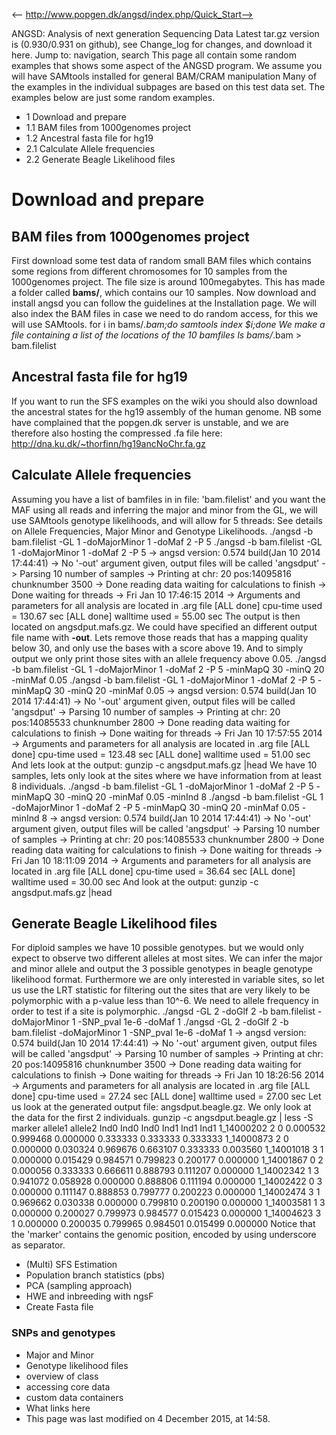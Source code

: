 <-- http://www.popgen.dk/angsd/index.php/Quick_Start-->

ANGSD: Analysis of next generation Sequencing Data
Latest tar.gz version is (0.930/0.931 on github), see Change_log for changes, and download it  here.
Jump to: navigation, search
This page all contain some random examples that shows some aspect of the ANGSD program. We assume you will have SAMtools installed for general BAM/CRAM manipulation
Many of the examples in the individual subpages are based on this test data set. The examples below are just some random examples.
* 1 Download and prepare
* 1.1 BAM files from 1000genomes project
* 1.2 Ancestral fasta file for hg19
* 2.1 Calculate Allele frequencies
* 2.2 Generate Beagle Likelihood files
# Download and prepare
## BAM files from 1000genomes project
First download some test data of random small BAM files which contains some regions from different chromosomes for 10 samples from the 1000genomes project. The file size is around 100megabytes.
This has made a folder called **bams/**, which contains our 10 samples. Now download and install angsd you can follow the guidelines at the Installation page.
We will also index the BAM files in case we need to do random access, for this we will use SAMtools.
for i in bams/*.bam;do samtools index $i;done
We make a file containing a list of the locations of the 10 bamfiles
ls bams/*.bam > bam.filelist
## Ancestral fasta file for hg19
If you want to run the SFS examples on the wiki you should also download the ancestral states for the hg19 assembly of the human genome.
NB some have complained that the popgen.dk server is unstable, and we are therefore also hosting the compressed .fa file here: http://dna.ku.dk/~thorfinn/hg19ancNoChr.fa.gz
## Calculate Allele frequencies
Assuming you have a list of bamfiles in in file: 'bam.filelist' and you want the MAF using all reads and inferring the major and minor from the GL, we will use SAMtools genotype likelihoods, and will allow for 5 threads: See details on Allele Frequencies, Major Minor and Genotype Likelihoods.
./angsd -b bam.filelist -GL 1 -doMajorMinor 1 -doMaf 2 -P 5
./angsd -b bam.filelist -GL 1 -doMajorMinor 1 -doMaf 2 -P 5
-> angsd version: 0.574	 build(Jan 10 2014 17:44:41)
-> No '-out' argument given, output files will be called 'angsdput'
-> Parsing 10 number of samples 
-> Printing at chr: 20 pos:14095816 chunknumber 3500
-> Done reading data waiting for calculations to finish
-> Done waiting for threads
-> Fri Jan 10 17:46:15 2014
-> Arguments and parameters for all analysis are located in .arg file
[ALL done] cpu-time used =  130.67 sec
[ALL done] walltime used =  55.00 sec
The output is then located on angsdput.mafs.gz. We could have specified an different output file name with **-out**. Lets remove those reads that has a mapping quality below 30, and only use the bases with a score above 19. And to simply output we only print those sites with an allele frequency above 0.05.
./angsd -b bam.filelist -GL 1 -doMajorMinor 1 -doMaf 2 -P 5 -minMapQ 30 -minQ 20 -minMaf 0.05
./angsd -b bam.filelist -GL 1 -doMajorMinor 1 -doMaf 2 -P 5 -minMapQ 30 -minQ 20 -minMaf 0.05 
-> angsd version: 0.574	 build(Jan 10 2014 17:44:41)
-> No '-out' argument given, output files will be called 'angsdput'
-> Parsing 10 number of samples 
-> Printing at chr: 20 pos:14085533 chunknumber 2800
-> Done reading data waiting for calculations to finish
-> Done waiting for threads
-> Fri Jan 10 17:57:55 2014
-> Arguments and parameters for all analysis are located in .arg file
[ALL done] cpu-time used =  123.48 sec
[ALL done] walltime used =  51.00 sec
And lets look at the output:
gunzip -c angsdput.mafs.gz |head
We have 10 samples, lets only look at the sites where we have information from at least 8 individuals.
./angsd -b bam.filelist -GL 1 -doMajorMinor 1 -doMaf 2 -P 5 -minMapQ 30 -minQ 20 -minMaf 0.05 -minInd 8
./angsd -b bam.filelist -GL 1 -doMajorMinor 1 -doMaf 2 -P 5 -minMapQ 30 -minQ 20 -minMaf 0.05 -minInd 8
-> angsd version: 0.574	 build(Jan 10 2014 17:44:41)
-> No '-out' argument given, output files will be called 'angsdput'
-> Parsing 10 number of samples 
-> Printing at chr: 20 pos:14085533 chunknumber 2800
-> Done reading data waiting for calculations to finish
-> Done waiting for threads
-> Fri Jan 10 18:11:09 2014
-> Arguments and parameters for all analysis are located in .arg file
[ALL done] cpu-time used =  36.64 sec
[ALL done] walltime used =  30.00 sec
And look at the output:
gunzip -c angsdput.mafs.gz |head
## Generate Beagle Likelihood files
For diploid samples we have 10 possible genotypes. but we would only expect to observe two different alleles at most sites. We can infer the major and minor allele and output the 3 possible genotypes in beagle genotype likelihood format. Furthermore we are only interested in variable sites, so let us use the LRT statistic for filtering out the sites that are very likely to be polymorphic with a p-value less than 10^-6. We need to allele frequency in order to test if a site is polymorphic.
./angsd -GL 2 -doGlf 2 -b bam.filelist -doMajorMinor 1 -SNP_pval 1e-6 -doMaf 1
./angsd -GL 2 -doGlf 2 -b bam.filelist -doMajorMinor 1 -SNP_pval 1e-6 -doMaf 1 
-> angsd version: 0.574	 build(Jan 10 2014 17:44:41)
-> No '-out' argument given, output files will be called 'angsdput'
-> Parsing 10 number of samples 
-> Printing at chr: 20 pos:14095816 chunknumber 3500
-> Done reading data waiting for calculations to finish
-> Done waiting for threads
-> Fri Jan 10 18:26:56 2014
-> Arguments and parameters for all analysis are located in .arg file
[ALL done] cpu-time used =  27.24 sec
[ALL done] walltime used =  27.00 sec
Let us look at the generated output file: angsdput.beagle.gz. We only look at the data for the first 2 individuals.
gunzip -c angsdput.beagle.gz | less -S
marker allele1 allele2 Ind0 Ind0 Ind0 Ind1 Ind1 Ind1
1_14000202 2 0 0.000532 0.999468 0.000000 0.333333 0.333333 0.333333
1_14000873 2 0 0.000000 0.030324 0.969676 0.663107 0.333333 0.003560
1_14001018 3 1 0.000000 0.015429 0.984571 0.799823 0.200177 0.000000
1_14001867 0 2 0.000056 0.333333 0.666611 0.888793 0.111207 0.000000
1_14002342 1 3 0.941072 0.058928 0.000000 0.888806 0.111194 0.000000
1_14002422 0 3 0.000000 0.111147 0.888853 0.799777 0.200223 0.000000
1_14002474 3 1 0.969662 0.030338 0.000000 0.799810 0.200190 0.000000
1_14003581 1 3 0.000000 0.200027 0.799973 0.984577 0.015423 0.000000
1_14004623 3 1 0.000000 0.200035 0.799965 0.984501 0.015499 0.000000
Notice that the 'marker' contains the genomic position, encoded by using underscore as separator.
* (Multi) SFS Estimation
* Population branch statistics (pbs)
* PCA (sampling approach)
* HWE and inbreeding with ngsF
* Create Fasta file
### SNPs and genotypes
* Major and Minor
* Genotype likelihood files
* overview of class
* accessing core data
* custom data containers
* What links here
* This page was last modified on 4 December 2015, at 14:58.